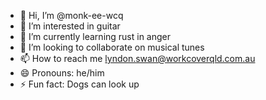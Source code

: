 - 👋 Hi, I’m @monk-ee-wcq
- 👀 I’m interested in guitar
- 🌱 I’m currently learning rust in anger
- 💞️ I’m looking to collaborate on musical tunes
- 📫 How to reach me lyndon.swan@workcoverqld.com.au
- 😄 Pronouns: he/him
- ⚡ Fun fact: Dogs can look up

<!---
monk-ee-wcq/monk-ee-wcq is a ✨ special ✨ repository because its `README.md` (this file) appears on your GitHub profile.
You can click the Preview link to take a look at your changes.
--->
